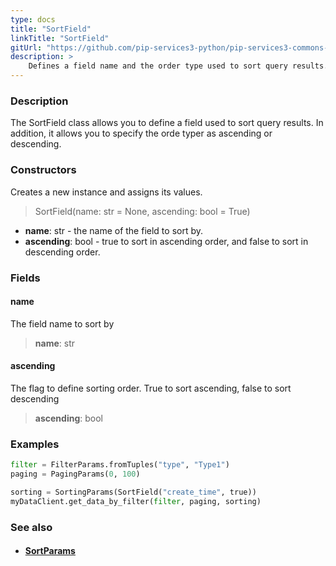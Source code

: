```yaml
---
type: docs
title: "SortField"
linkTitle: "SortField"
gitUrl: "https://github.com/pip-services3-python/pip-services3-commons-python"
description: > 
    Defines a field name and the order type used to sort query results.
---
```


### Description

The SortField class allows you to define a field used to sort query results. In addition, it allows you to specify the orde typer as ascending or descending.

### Constructors
Creates a new instance and assigns its values.

> SortField(name: str = None, ascending: bool = True)

- **name**: str - the name of the field to sort by.
- **ascending**: bool - true to sort in ascending order, and false to sort in descending order. 


### Fields

<span class="hide-title-link">

#### name
The field name to sort by
> **name**: str

#### ascending
The flag to define sorting order. True to sort ascending, false to sort descending
> **ascending**: bool

</span>

### Examples
```python
filter = FilterParams.fromTuples("type", "Type1")
paging = PagingParams(0, 100)

sorting = SortingParams(SortField("create_time", true))
myDataClient.get_data_by_filter(filter, paging, sorting)
```

### See also
- #### [SortParams](../sort_params)

